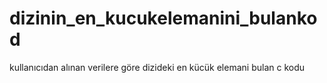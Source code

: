 # dizinin_en_kucukelemanini_bulankod
kullanıcıdan alınan verilere göre dizideki en kücük elemani bulan c kodu
